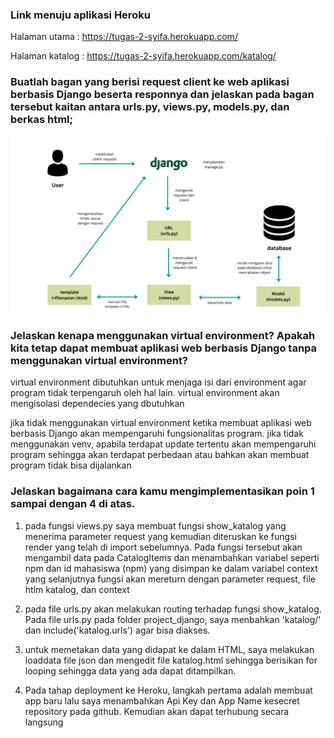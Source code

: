 ### Link menuju aplikasi Heroku 

Halaman utama   : https://tugas-2-syifa.herokuapp.com/

Halaman katalog : https://tugas-2-syifa.herokuapp.com/katalog/ 


### Buatlah bagan yang berisi request client ke web aplikasi berbasis Django beserta responnya dan jelaskan pada bagan tersebut kaitan antara urls.py, views.py, models.py, dan berkas html;
![This is an image](https://github.com/kamilassyf/Tugas-2/blob/main/diagram.png)


### Jelaskan kenapa menggunakan virtual environment? Apakah kita tetap dapat membuat aplikasi web berbasis Django tanpa menggunakan virtual environment?

virtual environment dibutuhkan untuk menjaga isi dari environment agar program tidak terpengaruh oleh hal lain. 
virtual environment akan mengisolasi dependecies yang dbutuhkan

jika tidak menggunakan virtual environment ketika membuat aplikasi web berbasis Django akan mempengaruhi fungsionalitas program. 
jika tidak menggunakan venv, apabila terdapat update tertentu akan mempengaruhi program sehingga akan terdapat perbedaan atau bahkan akan membuat program tidak bisa dijalankan

### Jelaskan bagaimana cara kamu mengimplementasikan poin 1 sampai dengan 4 di atas.
1. pada fungsi views.py saya membuat fungsi show_katalog yang menerima parameter request yang kemudian diteruskan ke fungsi render yang telah di import sebelumnya. 
Pada fungsi tersebut akan mengambil data pada CatalogItems dan menambahkan variabel seperti npm dan id mahasiswa (npm) yang disimpan ke dalam 
variabel context yang selanjutnya fungsi akan mereturn dengan parameter request, file htlm katalog, dan context 

2. pada file urls.py akan melakukan routing terhadap fungsi show_katalog. Pada file urls.py pada folder project_django, 
saya menbahkan 'katalog/' dan include('katalog.urls') agar bisa diakses.

3. untuk memetakan data yang didapat ke dalam HTML, saya melakukan loaddata file json dan mengedit 
file katalog.html sehingga berisikan for looping sehingga data yang ada dapat ditampilkan.

4. Pada tahap deployment ke Heroku, langkah pertama adalah membuat app baru lalu 
saya menambahkan Api Key dan App Name kesecret repository pada github. Kemudian akan dapat terhubung secara langsung

